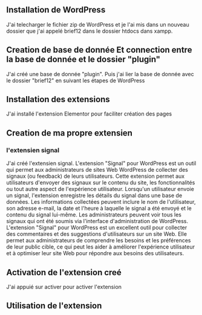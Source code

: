
## Installation de WordPress
J'ai telecharger le fichier zip de WordPress et je l'ai mis dans un nouveau dossier que j'ai appelé brief12 dans le dossier htdocs dans xampp.
## Creation de base de donnée Et connection entre la base de donnée et le dossier "plugin"
J'ai créé une base de donnée "plugin". Puis j'ai lier la base de donnée avec le dossier "brief12" en suivant les étapes de WordPress
## Installation des extensions
J'ai installé l'extension Elementor pour faciliter création des pages
## Creation de ma propre extensien
### l'extensien signal
J'ai créé l'extensien signal. L'extension "Signal" pour WordPress est un outil qui permet aux administrateurs de sites Web WordPress de collecter des signaux (ou feedback) de leurs utilisateurs. Cette extension permet aux utilisateurs d'envoyer des signaux sur le contenu du site, les fonctionnalités ou tout autre aspect de l'expérience utilisateur. Lorsqu'un utilisateur envoie un signal, l'extension enregistre les détails du signal dans une base de données. Les informations collectées peuvent inclure le nom de l'utilisateur, son adresse e-mail, la date et l'heure à laquelle le signal a été envoyé et le contenu du signal lui-même. Les administrateurs peuvent voir tous les signaux qui ont été soumis via l'interface d'administration de WordPress. L'extension "Signal" pour WordPress est un excellent outil pour collecter des commentaires et des suggestions d'utilisateurs sur un site Web. Elle permet aux administrateurs de comprendre les besoins et les préférences de leur public cible, ce qui peut les aider à améliorer l'expérience utilisateur et à optimiser leur site Web pour répondre aux besoins des utilisateurs.
## Activation de l'extension creé
J'ai appuié sur activer pour activer l'extension
## Utilisation de l'extension
